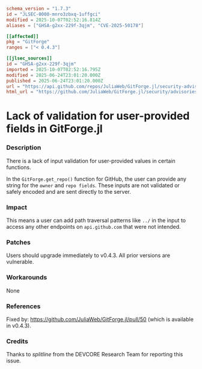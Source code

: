 ```toml
schema_version = "1.7.3"
id = "JLSEC-0000-mnro3zbxq-1uffgci"
modified = 2025-10-07T02:52:16.814Z
aliases = ["GHSA-g2xx-229f-3qjm", "CVE-2025-50178"]

[[affected]]
pkg = "GitForge"
ranges = ["< 0.4.3"]

[[jlsec_sources]]
id = "GHSA-g2xx-229f-3qjm"
imported = 2025-10-07T02:52:16.795Z
modified = 2025-06-24T23:01:20.000Z
published = 2025-06-24T23:01:20.000Z
url = "https://api.github.com/repos/JuliaWeb/GitForge.jl/security-advisories/GHSA-g2xx-229f-3qjm"
html_url = "https://github.com/JuliaWeb/GitForge.jl/security/advisories/GHSA-g2xx-229f-3qjm"
```

# Lack of validation for user-provided fields in GitForge.jl

### Description

There is a lack of input validation for user-provided values in certain functions.

In the `GitForge.get_repo()` function for GitHub, the user can provide any string for the `owner` and `repo fields`. These inputs are not validated or safely encoded and are sent directly to the server.

### Impact

This means a user can add path traversal patterns like `../` in the input to access any other endpoints on `api.github.com` that were not intended.

### Patches

Users should upgrade immediately to v0.4.3. All prior versions are vulnerable.

### Workarounds

None

### References

Fixed by: https://github.com/JuliaWeb/GitForge.jl/pull/50 (which is available in v0.4.3).

### Credits

Thanks to *splitline* from the DEVCORE Research Team for reporting this issue.

